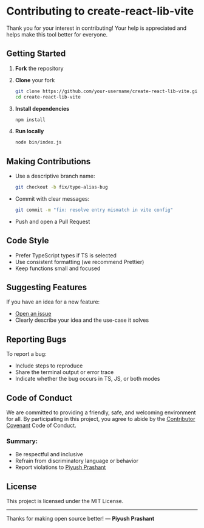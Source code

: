 # Contributing to create-react-lib-vite

Thank you for your interest in contributing! Your help is appreciated and helps make this tool better for everyone.

## Getting Started

1. **Fork** the repository
2. **Clone** your fork

   ```bash
   git clone https://github.com/your-username/create-react-lib-vite.git
   cd create-react-lib-vite
   ```
3. **Install dependencies**

   ```bash
   npm install
   ```
4. **Run locally**

   ```bash
   node bin/index.js
   ```

## Making Contributions

* Use a descriptive branch name:

  ```bash
  git checkout -b fix/type-alias-bug
  ```
* Commit with clear messages:

  ```bash
  git commit -m "fix: resolve entry mismatch in vite config"
  ```
* Push and open a Pull Request

## Code Style

* Prefer TypeScript types if TS is selected
* Use consistent formatting (we recommend Prettier)
* Keep functions small and focused

## Suggesting Features

If you have an idea for a new feature:

* [Open an issue](https://github.com/piyushprashant93/create-react-lib-vite/issues)
* Clearly describe your idea and the use-case it solves

## Reporting Bugs

To report a bug:

* Include steps to reproduce
* Share the terminal output or error trace
* Indicate whether the bug occurs in TS, JS, or both modes

## Code of Conduct

We are committed to providing a friendly, safe, and welcoming environment for all. By participating in this project, you agree to abide by the [Contributor Covenant](https://www.contributor-covenant.org) Code of Conduct.

### Summary:

* Be respectful and inclusive
* Refrain from discriminatory language or behavior
* Report violations to [Piyush Prashant](https://github.com/piyushprashant93)

## License

This project is licensed under the MIT License.

---

Thanks for making open source better!
— **Piyush Prashant**
